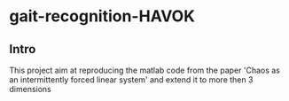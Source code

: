 # gait-recognition-HAVOK

## Intro
This project aim at reproducing the matlab code from the paper 'Chaos as an intermittently forced linear system' and extend it to more then 3 dimensions
